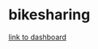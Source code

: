 # bikesharing

[link to dashboard](https://public.tableau.com/app/profile/wardah.anis/viz/CitibikeAnalysis_16334018564390/Story1?publish=yes)
